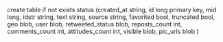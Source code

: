 create table if not exists status (created_at	string,
id	long primary key,
mid	long,
idstr	string,
text	string,
source	string,
favorited	bool,
truncated	bool,
geo	blob,
user	blob,
retweeted_status	blob,
reposts_count	int,
comments_count	int,
attitudes_count	int,
visible	blob,
pic_urls blob
)